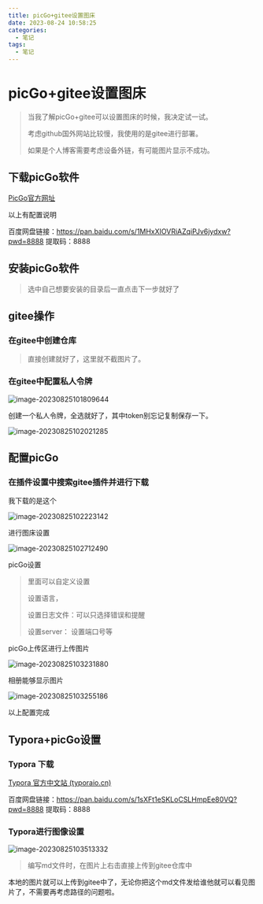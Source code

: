 ```yaml
---
title: picGo+gitee设置图床
date: 2023-08-24 10:58:25
categories:
  - 笔记
tags:
  - 笔记
---
```



[//]: # (@[TOC]&#40;picGo+gitee+typora设置图床&#41;)
[//]: # ([[TOC]])
#   picGo+gitee设置图床

> 当我了解picGo+gitee可以设置图床的时候，我决定试一试。
>
> 考虑github国外网站比较慢，我使用的是gitee进行部署。
>
> 如果是个人博客需要考虑设备外链，有可能图片显示不成功。



##  下载picGo软件

[PicGo官方网址](https://picgo.github.io/PicGo-Doc/zh/)

以上有配置说明

百度网盘链接：https://pan.baidu.com/s/1MHxXIOVRiAZqiPJv6jydxw?pwd=8888 
提取码：8888

##  安装picGo软件

> 选中自己想要安装的目录后一直点击下一步就好了

##  gitee操作

###  在gitee中创建仓库

> 直接创建就好了，这里就不截图片了。

###  在gitee中配置私人令牌

![image-20230825101809644](https://huang-ruifang.gitee.io/pic-go/public/csdn/image-20230825101809644.png)



创建一个私人令牌，全选就好了，其中token别忘记复制保存一下。

![image-20230825102021285](https://huang-ruifang.gitee.io/pic-go/public/csdn/image-20230825102021285.png)

##  配置picGo

###  在插件设置中搜索gitee插件并进行下载

我下载的是这个

![image-20230825102223142](https://huang-ruifang.gitee.io/pic-go/public/csdn/image-20230825102223142.png)

进行图床设置

![image-20230825102712490](https://huang-ruifang.gitee.io/pic-go/public/csdn/image-20230825102712490.png)

picGo设置

> 里面可以自定义设置
>
> 设置语言，
>
> 设置日志文件：可以只选择错误和提醒
>
> 设置server： 设置端口号等

picGo上传区进行上传图片

![image-20230825103231880](https://huang-ruifang.gitee.io/pic-go/public/csdn/image-20230825103231880.png)

相册能够显示图片

![image-20230825103255186](https://huang-ruifang.gitee.io/pic-go/public/csdn/image-20230825103255186.png)

以上配置完成

##  Typora+picGo设置

### Typora 下载

[Typora 官方中文站 (typoraio.cn)](https://typoraio.cn/)

百度网盘链接：https://pan.baidu.com/s/1sXFt1eSKLoCSLHmpEe80VQ?pwd=8888 
提取码：8888

###  Typora进行图像设置

![image-20230825103513332](https://huang-ruifang.gitee.io/pic-go/public/csdn/image-20230825103513332.png)

> 编写md文件时，在图片上右击直接上传到gitee仓库中

本地的图片就可以上传到gitee中了，无论你把这个md文件发给谁他就可以看见图片了，不需要再考虑路径的问题啦。
